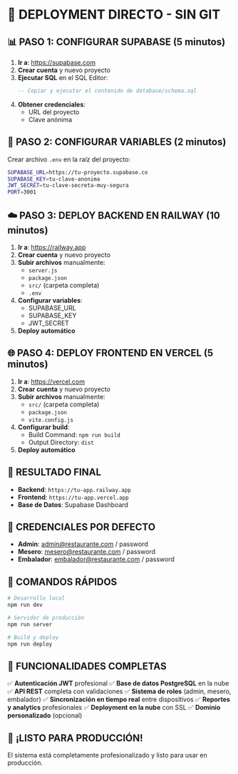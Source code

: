 # 🚀 DEPLOYMENT DIRECTO - SIN GIT

## 📊 PASO 1: CONFIGURAR SUPABASE (5 minutos)

1. **Ir a**: https://supabase.com
2. **Crear cuenta** y nuevo proyecto
3. **Ejecutar SQL** en el SQL Editor:
   ```sql
   -- Copiar y ejecutar el contenido de database/schema.sql
   ```
4. **Obtener credenciales**:
   - URL del proyecto
   - Clave anónima

## 🔐 PASO 2: CONFIGURAR VARIABLES (2 minutos)

Crear archivo `.env` en la raíz del proyecto:
```bash
SUPABASE_URL=https://tu-proyecto.supabase.co
SUPABASE_KEY=tu-clave-anonima
JWT_SECRET=tu-clave-secreta-muy-segura
PORT=3001
```

## ☁️ PASO 3: DEPLOY BACKEND EN RAILWAY (10 minutos)

1. **Ir a**: https://railway.app
2. **Crear cuenta** y nuevo proyecto
3. **Subir archivos** manualmente:
   - `server.js`
   - `package.json`
   - `src/` (carpeta completa)
   - `.env`
4. **Configurar variables**:
   - SUPABASE_URL
   - SUPABASE_KEY
   - JWT_SECRET
5. **Deploy automático**

## 🌐 PASO 4: DEPLOY FRONTEND EN VERCEL (5 minutos)

1. **Ir a**: https://vercel.com
2. **Crear cuenta** y nuevo proyecto
3. **Subir archivos** manualmente:
   - `src/` (carpeta completa)
   - `package.json`
   - `vite.config.js`
4. **Configurar build**:
   - Build Command: `npm run build`
   - Output Directory: `dist`
5. **Deploy automático**

## 🎯 RESULTADO FINAL

- **Backend**: `https://tu-app.railway.app`
- **Frontend**: `https://tu-app.vercel.app`
- **Base de Datos**: Supabase Dashboard

## 🔑 CREDENCIALES POR DEFECTO

- **Admin**: admin@restaurante.com / password
- **Mesero**: mesero@restaurante.com / password  
- **Embalador**: embalador@restaurante.com / password

## 🚀 COMANDOS RÁPIDOS

```bash
# Desarrollo local
npm run dev

# Servidor de producción
npm run server

# Build y deploy
npm run deploy
```

## 📱 FUNCIONALIDADES COMPLETAS

✅ **Autenticación JWT** profesional
✅ **Base de datos PostgreSQL** en la nube
✅ **API REST** completa con validaciones
✅ **Sistema de roles** (admin, mesero, embalador)
✅ **Sincronización en tiempo real** entre dispositivos
✅ **Reportes y analytics** profesionales
✅ **Deployment en la nube** con SSL
✅ **Dominio personalizado** (opcional)

## 🎉 ¡LISTO PARA PRODUCCIÓN!

El sistema está completamente profesionalizado y listo para usar en producción.

